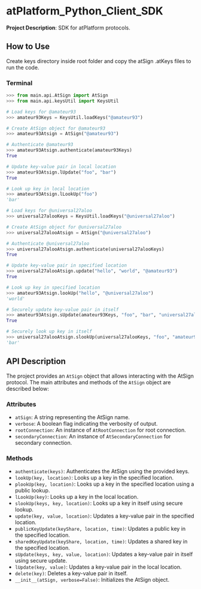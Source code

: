# atPlatform_Python_Client_SDK

**Project Description**: SDK for atPlatform protocols.

## How to Use

Create keys directory inside root folder and copy the atSign .atKeys files to run the code.

### Terminal

```python
>>> from main.api.AtSign import AtSign
>>> from main.api.keysUtil import KeysUtil

# Load keys for @amateur93
>>> amateur93Keys = KeysUtil.loadKeys("@amateur93")

# Create AtSign object for @amateur93
>>> amateur93Atsign = AtSign("@amateur93")

# Authenticate @amateur93
>>> amateur93Atsign.authenticate(amateur93Keys)
True

# Update key-value pair in local location
>>> amateur93Atsign.lUpdate("foo", "bar")
True

# Look up key in local location
>>> amateur93Atsign.lLookUp("foo")
'bar'

# Load keys for @universal27aloo
>>> universal27alooKeys = KeysUtil.loadKeys("@universal27aloo")

# Create AtSign object for @universal27aloo
>>> universal27alooAtsign = AtSign("@universal27aloo")

# Authenticate @universal27aloo
>>> universal27alooAtsign.authenticate(universal27alooKeys)
True

# Update key-value pair in specified location
>>> universal27alooAtsign.update("hello", "world", "@amateur93")
True

# Look up key in specified location
>>> amateur93Atsign.lookUp("hello", "@universal27aloo")
'world'

# Securely update key-value pair in itself
>>> amateur93Atsign.sUpdate(amateur93Keys, "foo", "bar", "universal27aloo")
True

# Securely look up key in itself
>>> universal27alooAtsign.slookUp(universal27alooKeys, "foo", "amateur93")
'bar'
```

## API Description

The project provides an `AtSign` object that allows interacting with the AtSign protocol. The main attributes and methods of the `AtSign` object are described below:

### Attributes

- `atSign`: A string representing the AtSign name.
- `verbose`: A boolean flag indicating the verbosity of output.
- `rootConnection`: An instance of `AtRootConnection` for root connection.
- `secondaryConnection`: An instance of `AtSecondaryConnection` for secondary connection.

### Methods

- `authenticate(keys)`: Authenticates the AtSign using the provided keys.
- `lookUp(key, location)`: Looks up a key in the specified location.
- `plookUp(key, location)`: Looks up a key in the specified location using a public lookup.
- `lLookUp(key)`: Looks up a key in the local location.
- `slookUp(keys, key, location)`: Looks up a key in itself using secure lookup.
- `update(key, value, location)`: Updates a key-value pair in the specified location.
- `publicKeyUpdate(keyShare, location, time)`: Updates a public key in the specified location.
- `sharedKeyUpdate(keyShare, location, time)`: Updates a shared key in the specified location.
- `sUpdate(keys, key, value, location)`: Updates a key-value pair in itself using secure update.
- `lUpdate(key, value)`: Updates a key-value pair in the local location.
- `delete(key)`: Deletes a key-value pair in itself.
- `__init__(atSign, verbose=False)`: Initializes the AtSign object.
